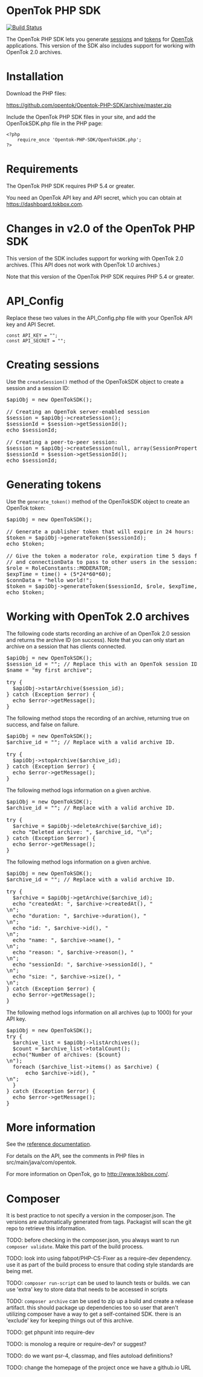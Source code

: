 # OpenTok PHP SDK

[![Build Status](https://travis-ci.org/opentok/Opentok-PHP-SDK.png)](https://travis-ci.org/opentok/Opentok-PHP-SDK)

The OpenTok PHP SDK lets you generate [sessions](http://tokbox.com/opentok/tutorials/create-session/) and
[tokens](http://tokbox.com/opentok/tutorials/create-token/) for [OpenTok](http://www.tokbox.com/) applications.
This version of the SDK also includes support for working with OpenTok 2.0 archives.

# Installation

Download the PHP files:

<https://github.com/opentok/Opentok-PHP-SDK/archive/master.zip>

Include the OpenTok PHP SDK files in your site, and add the OpenTokSDK.php file in the PHP page:

    <?php
        require_once 'Opentok-PHP-SDK/OpenTokSDK.php';
    ?>

# Requirements

The OpenTok PHP SDK requires PHP 5.4 or greater.

You need an OpenTok API key and API secret, which you can obtain at <https://dashboard.tokbox.com>.

# Changes in v2.0 of the OpenTok PHP SDK

This version of the SDK includes support for working with OpenTok 2.0 archives. (This API does not work
with OpenTok 1.0 archives.)

Note that this version of the OpenTok PHP SDK requires PHP 5.4 or greater.

# API_Config

Replace these two values in the API_Config.php file with your OpenTok API key and API Secret.

    const API_KEY = "";
    const API_SECRET = "";

# Creating sessions
Use the `createSession()` method of the OpenTokSDK object to create a session and a session ID:

<pre>
$apiObj = new OpenTokSDK();

// Creating an OpenTok server-enabled session
$session = $apiObj->createSession();
$sessionId = $session->getSessionId();
echo $sessionId;

// Creating a peer-to-peer session:
$session = $apiObj->createSession(null, array(SessionPropertyConstants::P2P_PREFERENCE=> "enabled") );
$sessionId = $session->getSessionId();
echo $sessionId;
</pre>

# Generating tokens
Use the  `generate_token()` method of the OpenTokSDK object to create an OpenTok token:

<pre>
$apiObj = new OpenTokSDK();

// Generate a publisher token that will expire in 24 hours:
$token = $apiObj->generateToken($sessionId);
echo $token;

// Give the token a moderator role, expiration time 5 days from now,
// and connectionData to pass to other users in the session:
$role = RoleConstants::MODERATOR;
$expTime = time() + (5*24*60*60);
$connData = "hello world!";
$token = $apiObj->generateToken($sessionId, $role, $expTime, $connData );
echo $token;
</pre>

# Working with OpenTok 2.0 archives

The following code starts recording an archive of an OpenTok 2.0 session
and returns the archive ID (on success). Note that you can only start an archive
on a session that has clients connected.

<pre>
$apiObj = new OpenTokSDK();
$session_id = ""; // Replace this with an OpenTok session ID.
$name = "my first archive";

try {
  $apiObj->startArchive($session_id);
} catch (Exception $error) {
  echo $error->getMessage();
}
</pre>

The following method stops the recording of an archive, returning
true on success, and false on failure.

<pre>
$apiObj = new OpenTokSDK();
$archive_id = ""; // Replace with a valid archive ID.

try {
  $apiObj->stopArchive($archive_id);
} catch (Exception $error) {
  echo $error->getMessage();
}
</pre>

The following method logs information on a given archive.

<pre>
$apiObj = new OpenTokSDK();
$archive_id = ""; // Replace with a valid archive ID.

try {
  $archive = $apiObj->deleteArchive($archive_id);
  echo "Deleted archive: ", $archive_id, "\n";
} catch (Exception $error) {
  echo $error->getMessage();
}
</pre>

The following method logs information on a given archive.

<pre>
$apiObj = new OpenTokSDK();
$archive_id = ""; // Replace with a valid archive ID.

try {
  $archive = $apiObj->getArchive($archive_id);
  echo "createdAt: ", $archive->createdAt(), "<br>\n";
  echo "duration: ", $archive->duration(), "<br>\n";
  echo "id: ", $archive->id(), "<br>\n";
  echo "name: ", $archive->name(), "<br>\n";
  echo "reason: ", $archive->reason(), "<br>\n";
  echo "sessionId: ", $archive->sessionId(), "<br>\n";
  echo "size: ", $archive->size(), "<br>\n";
} catch (Exception $error) {
  echo $error->getMessage();
}
</pre>

The following method logs information on all archives (up to 1000)
for your API key.

<pre>
$apiObj = new OpenTokSDK();
try {
  $archive_list = $apiObj->listArchives();
  $count = $archive_list->totalCount();
  echo("Number of archives: {$count}<br>\n");
  foreach ($archive_list->items() as $archive) {
      echo $archive->id(), "<br>\n";
  }
} catch (Exception $error) {
  echo $error->getMessage();
}
</pre>


# More information

See the [reference documentation](docs/reference.md).

For details on the API, see the comments in PHP files in src/main/java/com/opentok.


For more information on OpenTok, go to <http://www.tokbox.com/>.

# Composer

It is best practice to not specify a version in the composer.json. The versions are automatically generated
from tags. Packagist will scan the git repo to retrieve this information.

TODO: before checking in the composer.json, you always want to run `composer validate`. Make this part of the build
process.

TODO: look into using fabpot/PHP-CS-Fixer as a require-dev dependency. use it as part of the build process to ensure
that coding style standards are being met.

TODO: `composer run-script` can be used to launch tests or builds. we can use 'extra' key to store data that needs to
be accessed in scripts

TODO: `composer archive` can be used to zip up a build and create a release artifact. this should package up
dependencies too so user that aren't utilizing composer have a way to get a self-contained SDK. there is an 'exclude'
key for keeping things out of this archive.

TODO: get phpunit into require-dev

TODO: is monolog a require or require-dev? or suggest?

TODO: do we want psr-4, classmap, and files autoload definitions?

TODO: change the homepage of the project once we have a github.io URL
